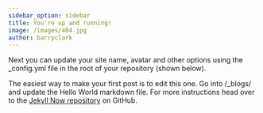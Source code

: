```yaml
---
sidebar_option: sidebar
title: You're up and running!
image: /images/404.jpg
author: barryclark
---
```


Next you can update your site name, avatar and other options using the _config.yml file in the root of your repository (shown below).

The easiest way to make your first post is to edit this one. Go into /_blogs/ and update the Hello World markdown file. For more instructions head over to the [Jekyll Now repository](https://github.com/barryclark/jekyll-now) on GitHub.
